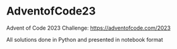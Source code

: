 # AdventofCode23

Advent of Code 2023 Challenge: https://adventofcode.com/2023

All solutions done in Python and presented in notebook format

